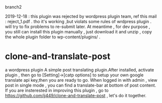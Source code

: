 branch2


2019-12-18 :
this plugin was rejected by wordpress plugin team, ref this mail : reject_1.pdf . 
tho it's working ,but violats some rules of wrdpress plugin . will try to fix problems to re-submit later.
At meantime , for dev purpose , you still can install this plugin manually , just download it and unzip , copy the whole plugin folder to wp-content/plugins/ . 

# clone-and-translate-post
a wordpress plugin
A simple post translating plugin.After installed, activate plugin , then go to [Setting]->[catp options] to setup your own google translate api key,then you are ready to go. When logged in with admin , view post in single mode , you can find a translate-bar at bottom of post content. 
If you are insterested in improving this plugin , go to https://github.com/jj449/clone-and-translate-post , let's do it together.
